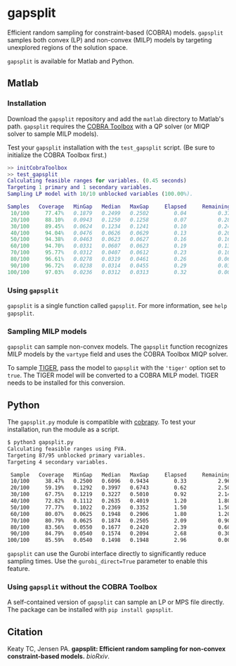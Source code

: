 # gapsplit

Efficient random sampling for constraint-based (COBRA) models. `gapsplit` samples both convex (LP) and non-convex (MILP) models by targeting unexplored regions of the solution space.

`gapsplit` is available for Matlab and Python.

## Matlab

### Installation

Download the `gapsplit` repository and add the `matlab` directory to Matlab's path. `gapsplit` requires the [COBRA Toolbox](https://opencobra.github.io/cobratoolbox/stable/) with a QP solver (or MIQP solver to sample MILP models).

Test your `gapsplit` installation with the `test_gapsplit` script. (Be sure to initialize the COBRA Toolbox first.)
```matlab
>> initCobraToolbox
>> test_gapsplit
Calculating feasible ranges for variables. (0.45 seconds)
Targeting 1 primary and 1 secondary variables.
Sampling LP model with 10/10 unblocked variables (100.00%).

Samples   Coverage   MinGap   Median   MaxGap     Elapsed     Remaining   Infeasible
 10/100     77.47%   0.1879   0.2499   0.2502        0.04          0.37            0
 20/100     88.10%   0.0943   0.1250   0.1258        0.07          0.28            0
 30/100     89.45%   0.0624   0.1234   0.1241        0.10          0.24            0
 40/100     94.04%   0.0476   0.0626   0.0629        0.13          0.20            0
 50/100     94.38%   0.0463   0.0623   0.0627        0.16          0.16            0
 60/100     94.70%   0.0331   0.0607   0.0623        0.19          0.13            0
 70/100     95.77%   0.0312   0.0407   0.0612        0.23          0.10            0
 80/100     96.61%   0.0278   0.0319   0.0461        0.26          0.06            0
 90/100     96.72%   0.0238   0.0314   0.0455        0.29          0.03            0
100/100     97.03%   0.0236   0.0312   0.0313        0.32          0.00            0
```

### Using `gapsplit`

`gapsplit` is a single function called `gapsplit`. For more information, see `help gapsplit`.

### Sampling MILP models

`gapsplit` can sample non-convex models. The `gapsplit` function recognizes MILP models by the `vartype` field and uses the COBRA Toolbox MIQP solver.

To sample [TIGER](https://github.com/pauljensen/tiger), pass the model to `gapsplit` with the `'tiger'` option set to `true`. The TIGER model will be converted to a COBRA MILP model. TIGER needs to be installed for this conversion.

## Python

The `gapsplit.py` module is compatible with [cobrapy](https://opencobra.github.io/cobrapy). To test your installation, run the module as a script.
```sh
$ python3 gapsplit.py
Calculating feasible ranges using FVA.
Targeting 87/95 unblocked primary variables.
Targeting 4 secondary variables.

 Sample   Coverage   MinGap   Median   MaxGap     Elapsed     Remaining   Infeasible
 10/100     38.47%   0.2500   0.6096   0.9434        0.33          2.96            0
 20/100     59.19%   0.1292   0.3997   0.6743        0.62          2.50            0
 30/100     67.75%   0.1219   0.3227   0.5010        0.92          2.14            0
 40/100     72.82%   0.1112   0.2635   0.4019        1.20          1.80            0
 50/100     77.77%   0.1022   0.2369   0.3352        1.50          1.50            0
 60/100     80.07%   0.0625   0.1948   0.2906        1.80          1.20            0
 70/100     80.79%   0.0625   0.1874   0.2505        2.09          0.90            0
 80/100     83.56%   0.0550   0.1677   0.2420        2.39          0.60            0
 90/100     84.79%   0.0540   0.1574   0.2094        2.68          0.30            0
100/100     85.59%   0.0540   0.1498   0.1948        2.96          0.00            0
```

`gapsplit` can use the Gurobi interface directly to significantly reduce sampling times. Use the `gurobi_direct=True` parameter to enable this feature.

### Using `gapsplit` without the COBRA Toolbox

A self-contained version of `gapsplit` can sample an LP or MPS file directly. The package can be installed with `pip install gapsplit`.

## Citation

Keaty TC, Jensen PA. **gapsplit: Efficient random sampling for non-convex constraint-based models.** *bioRxiv*.
